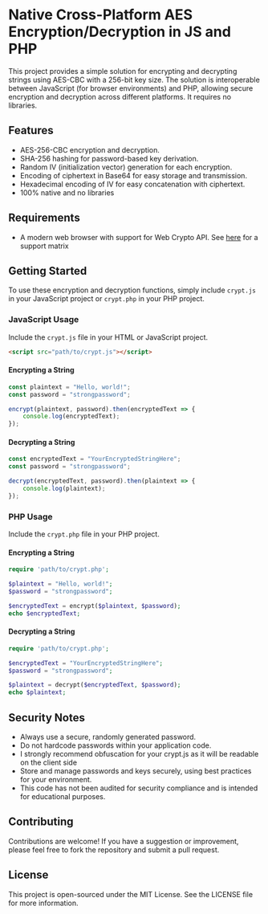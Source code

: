 
# Native Cross-Platform AES Encryption/Decryption in JS and PHP

This project provides a simple solution for encrypting and decrypting strings using AES-CBC with a 256-bit key size. The solution is interoperable between JavaScript (for browser environments) and PHP, allowing secure encryption and decryption across different platforms. It requires no libraries.

## Features

- AES-256-CBC encryption and decryption.
- SHA-256 hashing for password-based key derivation.
- Random IV (initialization vector) generation for each encryption.
- Encoding of ciphertext in Base64 for easy storage and transmission.
- Hexadecimal encoding of IV for easy concatenation with ciphertext.
- 100% native and no libraries

## Requirements

- A modern web browser with support for Web Crypto API. See [here](https://developer.mozilla.org/en-US/docs/Web/API/Web_Crypto_API) for a support matrix

## Getting Started

To use these encryption and decryption functions, simply include `crypt.js` in your JavaScript project or `crypt.php` in your PHP project.

### JavaScript Usage

Include the `crypt.js` file in your HTML or JavaScript project.

```html
<script src="path/to/crypt.js"></script>
```

#### Encrypting a String

```javascript
const plaintext = "Hello, world!";
const password = "strongpassword";

encrypt(plaintext, password).then(encryptedText => {
    console.log(encryptedText);
});
```

#### Decrypting a String

```javascript
const encryptedText = "YourEncryptedStringHere";
const password = "strongpassword";

decrypt(encryptedText, password).then(plaintext => {
    console.log(plaintext);
});
```

### PHP Usage

Include the `crypt.php` file in your PHP project.

#### Encrypting a String

```php
require 'path/to/crypt.php';

$plaintext = "Hello, world!";
$password = "strongpassword";

$encryptedText = encrypt($plaintext, $password);
echo $encryptedText;
```

#### Decrypting a String

```php
require 'path/to/crypt.php';

$encryptedText = "YourEncryptedStringHere";
$password = "strongpassword";

$plaintext = decrypt($encryptedText, $password);
echo $plaintext;
```

## Security Notes

- Always use a secure, randomly generated password.
- Do not hardcode passwords within your application code.
- I strongly recommend obfuscation for your crypt.js as it will be readable on the client side
- Store and manage passwords and keys securely, using best practices for your environment.
- This code has not been audited for security compliance and is intended for educational purposes.

## Contributing

Contributions are welcome! If you have a suggestion or improvement, please feel free to fork the repository and submit a pull request.

## License

This project is open-sourced under the MIT License. See the LICENSE file for more information.